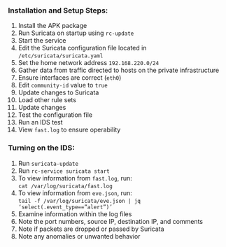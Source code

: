 
### Installation and Setup Steps:

1. Install the APK package
2. Run Suricata on startup using `rc-update`
3. Start the service
4. Edit the Suricata configuration file located in `/etc/suricata/suricata.yaml`
5. Set the home network address `192.168.220.0/24`
6. Gather data from traffic directed to hosts on the private infrastructure
7. Ensure interfaces are correct (`eth0`)
8. Edit `community-id` value to `true`
9. Update changes to Suricata
10. Load other rule sets
11. Update changes
12. Test the configuration file
13. Run an IDS test
14. View `fast.log` to ensure operability

### Turning on the IDS:

1. Run `suricata-update`
2. Run `rc-service suricata start`
3. To view information from `fast.log`, run:  
   `cat /var/log/suricata/fast.log`
4. To view information from `eve.json`, run:  
   `tail -f /var/log/suricata/eve.json | jq ‘select(.event_type==”alert”)’`
5. Examine information within the log files
6. Note the port numbers, source IP, destination IP, and comments
7. Note if packets are dropped or passed by Suricata
8. Note any anomalies or unwanted behavior
